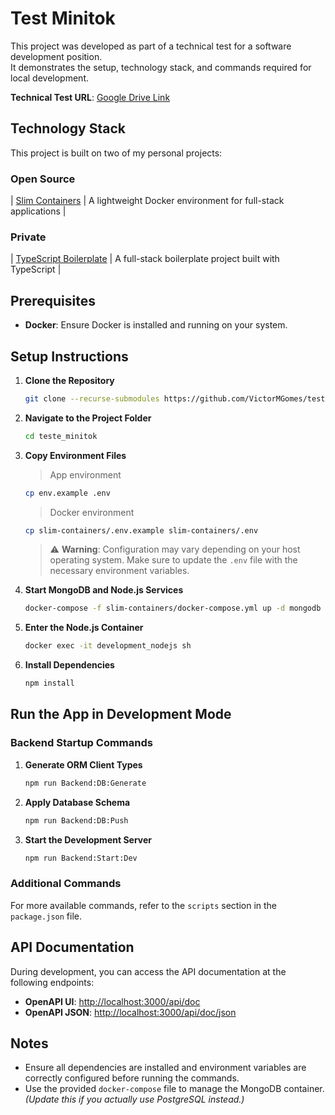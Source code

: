 # Test Minitok

This project was developed as part of a technical test for a software development position.  
It demonstrates the setup, technology stack, and commands required for local development.

**Technical Test URL**: [Google Drive Link](https://drive.google.com/file/d/1qArozFgfFbyJHTox8w4q-kCcy7oYzt8c/view?usp=sharing)

## Technology Stack

This project is built on two of my personal projects:

### Open Source  
| [Slim Containers](https://github.com/VictorMGomes/slim-containers) | A lightweight Docker environment for full-stack applications |

### Private  
| [TypeScript Boilerplate](#) | A full-stack boilerplate project built with TypeScript |

## Prerequisites

- **Docker**: Ensure Docker is installed and running on your system.

## Setup Instructions

1. **Clone the Repository**  
   ```bash
   git clone --recurse-submodules https://github.com/VictorMGomes/teste_minitok.git
   ```

2. **Navigate to the Project Folder**  
   ```bash
   cd teste_minitok
   ```

3. **Copy Environment Files**  
   > App environment  
   ```bash
   cp env.example .env
   ```

   > Docker environment  
   ```bash
   cp slim-containers/.env.example slim-containers/.env
   ```

   > ⚠️ **Warning**: Configuration may vary depending on your host operating system. Make sure to update the `.env` file with the necessary environment variables.

4. **Start MongoDB and Node.js Services**  
   ```bash
   docker-compose -f slim-containers/docker-compose.yml up -d mongodb nodejs
   ```

5. **Enter the Node.js Container**  
   ```bash
   docker exec -it development_nodejs sh
   ```

6. **Install Dependencies**  
   ```bash
   npm install
   ```

## Run the App in Development Mode

### Backend Startup Commands

1. **Generate ORM Client Types**  
   ```bash
   npm run Backend:DB:Generate
   ```

2. **Apply Database Schema**  
   ```bash
   npm run Backend:DB:Push
   ```

3. **Start the Development Server**  
   ```bash
   npm run Backend:Start:Dev
   ```

### Additional Commands

For more available commands, refer to the `scripts` section in the `package.json` file.

## API Documentation

During development, you can access the API documentation at the following endpoints:

- **OpenAPI UI**: [http://localhost:3000/api/doc](http://localhost:3000/api/doc)  
- **OpenAPI JSON**: [http://localhost:3000/api/doc/json](http://localhost:3000/api/doc/json)

## Notes

- Ensure all dependencies are installed and environment variables are correctly configured before running the commands.
- Use the provided `docker-compose` file to manage the MongoDB container. *(Update this if you actually use PostgreSQL instead.)*
